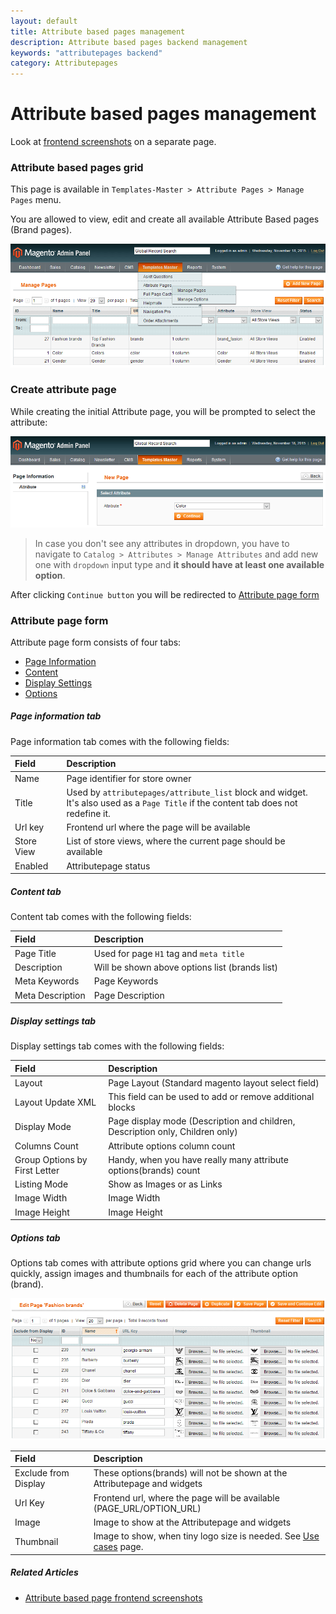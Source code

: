 ```yaml
---
layout: default
title: Attribute based pages management
description: Attribute based pages backend management
keywords: "attributepages backend"
category: Attributepages
---
```


# Attribute based pages management

Look at [frontend screenshots](/m1/extensions/attributepages/attribute-based-page/frontend/)
on a separate page.

### Attribute based pages grid

This page is available in `Templates-Master > Attribute Pages > Manage Pages`
menu.

You are allowed to view, edit and create all available Attribute Based pages
(Brand pages).

![Attribute based pages grid](/images/attributepages/attribute-based-page/backend/grid.png)

### Create attribute page

While creating the initial Attribute page, you will be prompted to select the
attribute:

![Create attribute page. Step 1](/images/attributepages/attribute-based-page/backend/select_attribute_dropdown.png)

> In case you don't see any attributes in dropdown, you have to navigate to
> `Catalog > Attributes > Manage Attributes` and add new one with
> `dropdown` input type and **it should have at least one available option**.

After clicking `Continue button` you will be redirected to
[Attribute page form](#attribute-page-form)

### Attribute page form

Attribute page form consists of four tabs:

- [Page Information](#page-information-tab)
- [Content](#content-tab)
- [Display Settings](#display-settings-tab)
- [Options](#options-tab)

##### Page information tab

Page information tab comes with the following fields:

Field | Description
:-----|:-----------
Name | Page identifier for store owner
Title | Used by `attributepages/attribute_list` block and widget.<br/> It's also used as a `Page Title` if the content tab does not redefine it.
Url key | Frontend url where the page will be available
Store View | List of store views, where the current page should be available
Enabled | Attributepage status

##### Content tab

Content tab comes with the following fields:

Field | Description
:-----|:-----------
Page Title | Used for page `H1` tag and `meta title`
Description | Will be shown above options list (brands list)
Meta Keywords | Page Keywords
Meta Description | Page Description

##### Display settings tab

Display settings tab comes with the following fields:

Field | Description
:-----|:-----------
Layout | Page Layout (Standard magento layout select field)
Layout Update XML | This field can be used to add or remove additional blocks
Display Mode | Page display mode (Description and children, Description only, Children only)
Columns Count | Attribute options column count
Group Options by First Letter | Handy, when you have really many attribute options(brands) count
Listing Mode | Show as Images or as Links
Image Width | Image Width
Image Height | Image Height

##### Options tab

Options tab comes with attribute options grid where you can change urls quickly,
assign images and thumbnails for each of the attribute option (brand).

![Options tab](/images/attributepages/attribute-based-page/backend/tab_options.png)

Field | Description
:-----|:-----------
Exclude from Display | These options(brands) will not be shown at the Attributepage and widgets
Url Key | Frontend url, where the page will be available (PAGE_URL/OPTION_URL)
Image | Image to show at the Attributepage and widgets
Thumbnail | Image to show, when tiny logo size is needed. See [Use cases](/m1/extensions/attributepages/use-cases/) page.

##### Related Articles
- [Attribute based page frontend screenshots](/m1/extensions/attributepages/attribute-based-page/frontend/)
